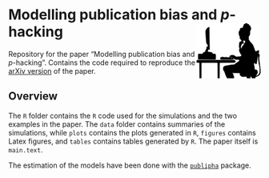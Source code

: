 
<!-- README.md is generated from README.Rmd. Please edit that file -->

# Modelling publication bias and *p*-hacking <img src="man/figures/logo.png" align="right" width="128" height="110" />

<!--[![Build Status](https://travis-ci.org/JonasMoss/standardized.svg?branch=master)](https://travis-ci.org/JonasMoss/standardized) -->

<!--[![AppVeyor Build Status](https://ci.appveyor.com/api/projects/status/github/JonasMoss/standardized?branch=master&svg=true)](https://ci.appveyor.com/project/JonasMoss/standardized) -->

<!--[![CircleCI build status](https://circleci.com/gh/JonasMoss/standardized.svg?style=svg)](https://circleci.com/gh/JonasMoss/standardized) -->

<!--[![Project Status: Active – The project has reached a stable, usable state and is being actively developed.](https://www.repostatus.org/badges/latest/active.svg)](https://www.repostatus.org/#active)-->

<!--[![Project Status: Unsupported – The project has reached a stable, usable state but the author(s) have ceased all work on it. A new maintainer may be desired.](https://www.repostatus.org/badges/latest/unsupported.svg)](https://www.repostatus.org/#unsupported) -->

<!--[![DOI](https://zenodo.org/badge/120678148.svg)](https://zenodo.org/badge/latestdoi/120678148) -->

Repository for the paper “Modelling publication bias and *p*-hacking”.
Contains the code required to reproduce the [arXiv
version](https://arxiv.org/abs/1911.12445) of the paper.

## Overview

The `R` folder contains the `R` code used for the simulations and the
two examples in the paper. The `data` folder contains summaries of the
simulations, while `plots` contains the plots generated in `R`,
`figures` contains Latex figures, and `tables` contains tables generated
by `R`. The paper itself is `main.text`.

The estimation of the models have been done with the
[`publipha`](https://github.com/JonasMoss/publipha) package.
